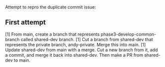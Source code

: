 Attempt to repro the duplicate commit issue:
## First attempt
[1] From main, create a branch that represents phase3-develop-common-branch called shared-dev branch.
[1] Cut a branch from shared-dev that represents the private branch, andy-private. Merge this into main.
[1] Update shared-dev from main with a merge. Cut a new branch from it, add a commit, and merge it back into shared-dev. Then make a PR from shared-dev to main.